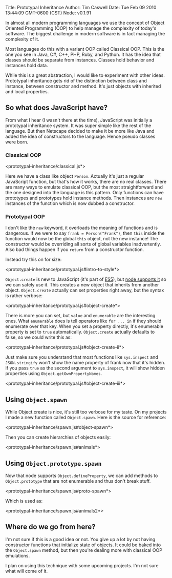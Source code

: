 Title: Prototypal Inheritance
Author: Tim Caswell
Date: Tue Feb 09 2010 13:44:09 GMT-0600 (CST)
Node: v0.1.91

In almost all modern programming languages we use the concept of Object Oriented Programming (OOP) to help manage the complexity of today's software.  The biggest challenge in modern software is in fact managing the complexity of it.

Most languages do this with a variant OOP called Classical OOP.  This is the one you see in Java, C#, C++, PHP, Ruby, and Python.  It has the idea that classes should be separate from instances.  Classes hold behavior and instances hold data.

While this is a great abstraction, I would like to experiment with other ideas.  Prototypal inheritance gets rid of the distinction between class and instance, between constructor and method.  It's just objects with inherited and local properties.

## So what does JavaScript have? ##

From what I hear (I wasn't there at the time), JavaScript was initially a prototypal inheritance system.  It was super simple like the rest of the language.  But then Netscape decided to make it be more like Java and added the idea of constructors to the language. Hence pseudo classes were born.

### Classical OOP

<prototypal-inheritance/classical.js*>

Here we have a class like object `Person`.  Actually it's just a regular JavaScript function, but that's how it works, there are no real classes.  There are many ways to emulate classical OOP, but the most straightforward and the one designed into the language is this pattern.  Only functions can have prototypes and prototypes hold instance methods.  Then instances are `new` instances of the function which is now dubbed a constructor.

### Prototypal OOP

I don't like the `new` keyword, it overloads the meaning of functions and is dangerous.  If we were to say `frank = Person("Frank")`, then `this` inside the function would now be the global `this` object, not the new instance! The constructor would be overriding all sorts of global variables inadvertently.  Also bad things happen if you `return` from a constructor function.

Instead try this on for size:

<prototypal-inheritance/prototypal.js#intro-to-style*>

`Object.create` is new to JavaScript (it's part of [ES5]), but [node supports it][] so we can safely use it.  This creates a new object that inherits from another object.  `Object.create` actually can set properties right away, but the syntax is rather verbose:

<prototypal-inheritance/prototypal.js#object-create*>

There is more you can set, but `value` and `enumerable` are the interesting ones.  What `enumerable` does is tell operators like `for ... in` if they should enumerate over that key.  When you set a property directly, it's enumerable property is set to `true` automatically.  `Object.create` actually defaults to false, so we could write this as:

<prototypal-inheritance/prototypal.js#object-create-ii*>

Just make sure you understand that most functions like `sys.inspect` and `JSON.stringify` won't show the name property of frank now that it's hidden.  If you pass `true` as the second argument to `sys.inspect`, it will show hidden properties using `Object.getOwnPropertyNames`.

<prototypal-inheritance/prototypal.js#object-create-iii*>

## Using `Object.spawn`

While Object.create is nice, it's still too verbose for my taste.  On my projects I made a new function called `Object.spawn`.  Here is the source for reference:

<prototypal-inheritance/spawn.js#object-spawn*>

Then you can create hierarchies of objects easily:

<prototypal-inheritance/spawn.js#animals*>

## Using `Object.prototype.spawn`

Now that node supports `Object.defineProperty`, we can add methods to `Object.prototype` that are not enumerable and thus don't break stuff.

<prototypal-inheritance/spawn.js#proto-spawn*>

Which is used as:

<prototypal-inheritance/spawn.js#animals2*>

## Where do we go from here?

I'm not sure if this is a good idea or not.  You give up a lot by not having constructor functions that initialize state of objects.  It could be baked into the `Object.spawn` method, but then you're dealing more with classical OOP emulations.

I plan on using this technique with some upcoming projects. I'm not sure what will come of it.

[node supports it]: http://wiki.github.com/ry/node/ecma-5mozilla-features-implemented-in-v8
[ES5]: http://www.ecma-international.org/publications/standards/Ecma-262.htm